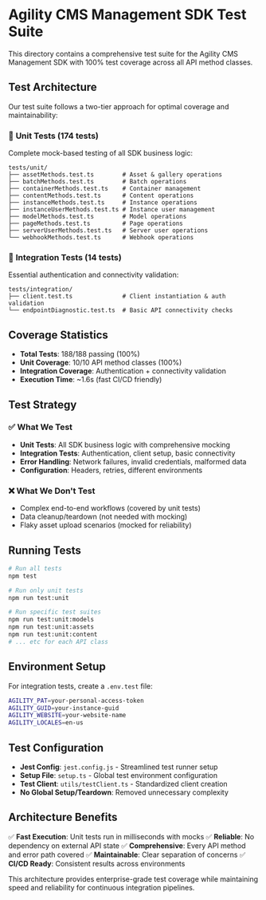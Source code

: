 # Agility CMS Management SDK Test Suite

This directory contains a comprehensive test suite for the Agility CMS Management SDK with 100% test coverage across all API method classes.

## Test Architecture

Our test suite follows a two-tier approach for optimal coverage and maintainability:

### 🎯 **Unit Tests** (174 tests)
Complete mock-based testing of all SDK business logic:

```
tests/unit/
├── assetMethods.test.ts        # Asset & gallery operations
├── batchMethods.test.ts        # Batch operations
├── containerMethods.test.ts    # Container management
├── contentMethods.test.ts      # Content operations
├── instanceMethods.test.ts     # Instance operations
├── instanceUserMethods.test.ts # Instance user management
├── modelMethods.test.ts        # Model operations
├── pageMethods.test.ts         # Page operations
├── serverUserMethods.test.ts   # Server user operations
└── webhookMethods.test.ts      # Webhook operations
```

### 🔌 **Integration Tests** (14 tests)
Essential authentication and connectivity validation:

```
tests/integration/
├── client.test.ts              # Client instantiation & auth validation
└── endpointDiagnostic.test.ts  # Basic API connectivity checks
```

## Coverage Statistics

- **Total Tests**: 188/188 passing (100%)
- **Unit Coverage**: 10/10 API method classes (100%)
- **Integration Coverage**: Authentication + connectivity validation
- **Execution Time**: ~1.6s (fast CI/CD friendly)

## Test Strategy

### ✅ **What We Test**
- **Unit Tests**: All SDK business logic with comprehensive mocking
- **Integration Tests**: Authentication, client setup, basic connectivity
- **Error Handling**: Network failures, invalid credentials, malformed data
- **Configuration**: Headers, retries, different environments

### ❌ **What We Don't Test**
- Complex end-to-end workflows (covered by unit tests)
- Data cleanup/teardown (not needed with mocking)
- Flaky asset upload scenarios (mocked for reliability)

## Running Tests

```bash
# Run all tests
npm test

# Run only unit tests
npm run test:unit

# Run specific test suites
npm run test:unit:models
npm run test:unit:assets
npm run test:unit:content
# ... etc for each API class
```

## Environment Setup

For integration tests, create a `.env.test` file:

```bash
AGILITY_PAT=your-personal-access-token
AGILITY_GUID=your-instance-guid
AGILITY_WEBSITE=your-website-name
AGILITY_LOCALES=en-us
```

## Test Configuration

- **Jest Config**: `jest.config.js` - Streamlined test runner setup
- **Setup File**: `setup.ts` - Global test environment configuration
- **Test Client**: `utils/testClient.ts` - Standardized client creation
- **No Global Setup/Teardown**: Removed unnecessary complexity

## Architecture Benefits

✅ **Fast Execution**: Unit tests run in milliseconds with mocks
✅ **Reliable**: No dependency on external API state
✅ **Comprehensive**: Every API method and error path covered
✅ **Maintainable**: Clear separation of concerns
✅ **CI/CD Ready**: Consistent results across environments

This architecture provides enterprise-grade test coverage while maintaining speed and reliability for continuous integration pipelines.
